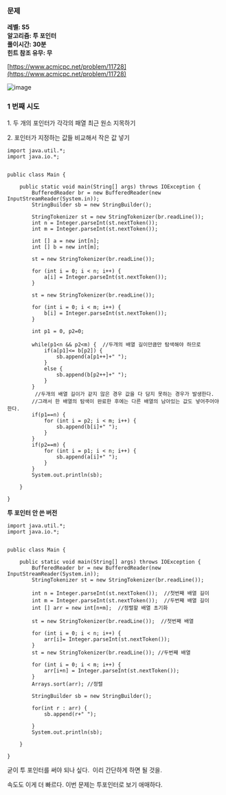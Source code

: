 ### **문제**         

**레벨: S5  
알고리즘: 투 포인터**  
**풀이시간: 30분  
힌트 참조 유무: 무**

[https://www.acmicpc.net/problem/11728](https://www.acmicpc.net/problem/11728)

![image](https://github.com/sunwon12/Today-I-Learn/assets/92251131/9a184325-539d-414d-9dbb-62c7e76142c2)

### **1 번째 시도**   

1\. 두 개의 포인터가 각각의 패열 최근 원소 지목하기

2\. 포인터가 지정하는 값들 비교해서 작은 값 넣기 

```
import java.util.*;
import java.io.*;


public class Main {
	
	public static void main(String[] args) throws IOException {
		BufferedReader br = new BufferedReader(new InputStreamReader(System.in));
		StringBuilder sb = new StringBuilder();
			
		StringTokenizer st = new StringTokenizer(br.readLine());
		int n = Integer.parseInt(st.nextToken());
		int m = Integer.parseInt(st.nextToken());
		
		int [] a = new int[n];
		int [] b = new int[m];
		
		st = new StringTokenizer(br.readLine());
		
		for (int i = 0; i < n; i++) {
			a[i] = Integer.parseInt(st.nextToken());
		}
		
		st = new StringTokenizer(br.readLine());
		
		for (int i = 0; i < m; i++) {
			b[i] = Integer.parseInt(st.nextToken());
		}
		
		int p1 = 0, p2=0;
		
		while(p1<n && p2<m) {  //두개의 배열 길이만큼만 탐색해야 하므로 
			if(a[p1]<= b[p2]) {
				sb.append(a[p1++]+" ");
			}
			else {
				sb.append(b[p2++]+" ");
			}
		}
		 //두개의 배열 길이가 같지 않은 경우 값을 다 담지 못하는 경우가 발생한다. 
        //그래서 한 배열의 탐색이 완료한 후에는 다른 배열의 남아있는 값도 넣어주어야 한다. 
		if(p1==n) {
			for (int i = p2; i < m; i++) {
				sb.append(b[i]+" ");
			}
		}
		if(p2==m) {
			for (int i = p1; i < n; i++) {
				sb.append(a[i]+" ");
			}
		}
		System.out.println(sb);

	}

}
```

**투 포인터 안 쓴 버전**

```
import java.util.*;
import java.io.*;


public class Main {
	
	public static void main(String[] args) throws IOException {
		BufferedReader br = new BufferedReader(new InputStreamReader(System.in));
		StringTokenizer st = new StringTokenizer(br.readLine());
		
		int n = Integer.parseInt(st.nextToken());  //첫번째 배열 길이
		int m = Integer.parseInt(st.nextToken());  //두번째 배열 길이 		
		int [] arr = new int[n+m];  //정렬할 배열 초기화 
		
		st = new StringTokenizer(br.readLine());  //첫번째 배열 
		
		for (int i = 0; i < n; i++) { 
			arr[i]= Integer.parseInt(st.nextToken());
		}
		st = new StringTokenizer(br.readLine()); //두번째 배열 
		
		for (int i = 0; i < m; i++) {
			arr[i+n] = Integer.parseInt(st.nextToken()); 
		}
		Arrays.sort(arr); //정렬 
		
		StringBuilder sb = new StringBuilder();
		
		for(int r : arr) {
			sb.append(r+" "); 
					
		}
		System.out.println(sb);

	}

}
```

굳이 투 포인터를 써야 되나 싶다.  이리 간단하게 하면 될 것을.

속도도 이게 더 빠르다. 이번 문제는 투포인터로 보기 애매하다.
